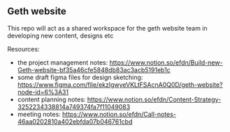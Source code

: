## Geth website

This repo will act as a shared workspace for the geth website team in developing new content, designs etc

Resources:

- the project management notes: https://www.notion.so/efdn/Build-new-Geth-website-bf35a46cfe5848db83ac3acb5191eb1c
- some draft figma files for design sketching:  https://www.figma.com/file/ekzIgwyeVKLtFSAcnA0Q0D/geth-website?node-id=6%3A31
- content planning notes: https://www.notion.so/efdn/Content-Strategy-3252234338814a749374fa7f11049083
- meeting notes: https://www.notion.so/efdn/Call-notes-46aa0202810a402ebfda07b046761cbd
